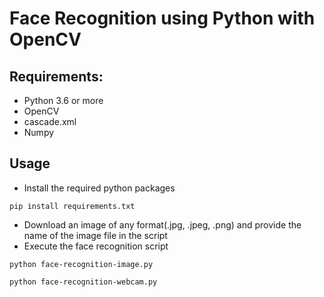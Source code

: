 # Face Recognition using Python with OpenCV

## Requirements:
* Python 3.6 or more
* OpenCV
* cascade.xml
* Numpy

## Usage
* Install the required python packages
```
pip install requirements.txt
```
* Download an image of any format(.jpg, .jpeg, .png) and provide the name of the image file in the script
* Execute the face recognition script
```
python face-recognition-image.py
```
```
python face-recognition-webcam.py
```
